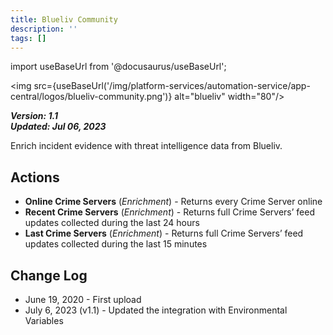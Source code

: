 ```yaml
---
title: Blueliv Community
description: ''
tags: []
---
```

import useBaseUrl from '@docusaurus/useBaseUrl';

<img src={useBaseUrl('/img/platform-services/automation-service/app-central/logos/blueliv-community.png')} alt="blueliv" width="80"/>

***Version: 1.1  
Updated: Jul 06, 2023***

Enrich incident evidence with threat intelligence data from Blueliv.

## Actions

* **Online Crime Servers** (*Enrichment*) - Returns every Crime Server online
* **Recent Crime Servers** (*Enrichment*) - Returns full Crime Servers’ feed updates collected during the last 24 hours
* **Last Crime Servers** (*Enrichment*) - Returns full Crime Servers’ feed updates collected during the last 15 minutes

## Change Log

* June 19, 2020 - First upload
* July 6, 2023 (v1.1) - Updated the integration with Environmental Variables
